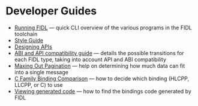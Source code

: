 #  Developer Guides

* [Running FIDL][cli] &mdash; quick CLI overview of the various programs in the
  FIDL toolchain
* [Style Guide][style]
* [Designing APIs][designing-apis]
* [ABI and API compatibility guide][abi-api-compat] &mdash; details the possible
  transitions for each FIDL type, taking into account API and ABI compatibility
* [Maxing Out Pagination][pagination] &mdash; help on determining how much data
   can fit into a single message
* [C Family Binding Comparison][c-family] &mdash; how to decide which binding
  (HLCPP, LLCPP, or C) to use
* [Viewing generated code][generated-code] &mdash; how to find the bindings code
  generated by FIDL

<!-- xrefs -->
[cli]: /docs/development/languages/fidl/guides/cli.md
[style]: /docs/development/languages/fidl/guides/style.md
[designing-apis]: /docs/development/languages/fidl/guides/api-design.md
[abi-api-compat]: /docs/development/languages/fidl/guides/abi-api-compat.md
[pagination]: /docs/development/languages/fidl/guides/max-out-pagination.md
[c-family]: /docs/development/languages/fidl/guides/c-family-comparison.md
[generated-code]: /docs/development/languages/fidl/guides/generated-code.md
